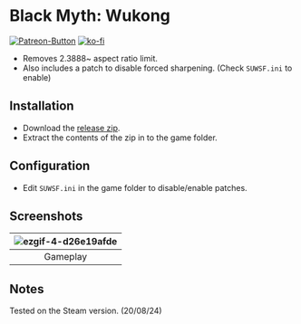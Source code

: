 # Black Myth: Wukong
[![Patreon-Button](https://github.com/Lyall/UltrawidePatches/assets/695941/d2ed0044-f09d-4f06-8500-4b0687a799a9)](https://www.patreon.com/Wintermance) [![ko-fi](https://ko-fi.com/img/githubbutton_sm.svg)](https://ko-fi.com/W7W01UAI9)<br />

- Removes 2.3888~ aspect ratio limit.
- Also includes a patch to disable forced sharpening. (Check `SUWSF.ini` to enable)

## Installation
- Download the [release zip](https://github.com/Lyall/UltrawidePatches/raw/main/Black%20Myth%20Wukong/BlackMythWukong_SUWSF.zip).
- Extract the contents of the zip in to the game folder.

## Configuration
- Edit `SUWSF.ini` in the game folder to disable/enable patches.

## Screenshots

| ![ezgif-4-d26e19afde](https://github.com/user-attachments/assets/b4a629ca-4a58-454e-8bc5-38bd14b6584a)|
|:--:|
| Gameplay |

## Notes
Tested on the Steam version. (20/08/24)
